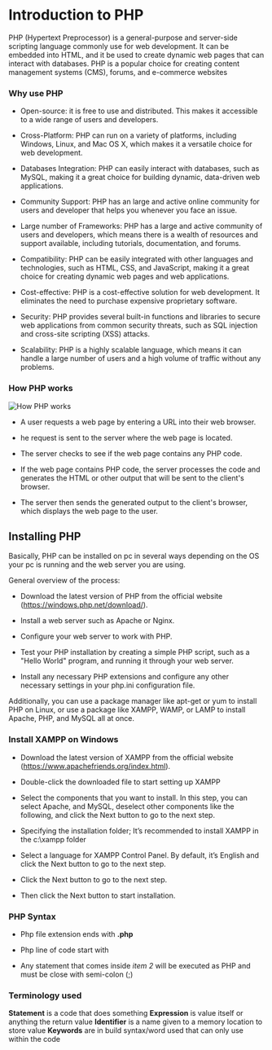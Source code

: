 # Introduction to PHP

PHP (Hypertext Preprocessor) is a general-purpose and server-side scripting language commonly use for web development. It can be embedded into HTML, and it be used to create dynamic web pages that can interact with databases. PHP is a popular choice for creating content management systems (CMS), forums, and e-commerce websites

### Why use PHP

- Open-source: it is free to use and distributed. This makes it accessible to a wide range of users and developers.

- Cross-Platform: PHP can run on a variety of platforms, including Windows, Linux, and Mac OS X, which makes it a versatile choice for web development.

- Databases Integration: PHP can easily interact with databases, such as MySQL, making it a great choice for building dynamic, data-driven web applications.

- Community Support: PHP has an large and active online community for users and developer that helps you whenever you face an issue.

- Large number of Frameworks: PHP has a large and active community of users and developers, which means there is a wealth of resources and support available, including tutorials, documentation, and forums.

- Compatibility: PHP can be easily integrated with other languages and technologies, such as HTML, CSS, and JavaScript, making it a great choice for creating dynamic web pages and web applications.

- Cost-effective: PHP is a cost-effective solution for web development. It eliminates the need to purchase expensive proprietary software.

- Security: PHP provides several built-in functions and libraries to secure web applications from common security threats, such as SQL injection and cross-site scripting (XSS) attacks.

- Scalability: PHP is a highly scalable language, which means it can handle a large number of users and a high volume of traffic without any problems.

### How PHP works

![How PHP works](https://www.phptutorial.net/wp-content/uploads/2021/03/What-is-PHP-How-PHP-works.png)

- A user requests a web page by entering a URL into their web browser.

- he request is sent to the server where the web page is located.

- The server checks to see if the web page contains any PHP code.

- If the web page contains PHP code, the server processes the code and generates the HTML or other output that will be sent to the client's browser.

- The server then sends the generated output to the client's browser, which displays the web page to the user.

## Installing PHP

Basically, PHP can be installed on pc in several ways depending on the OS your pc is running and the web server you are using.

General overview of the process:

- Download the latest version of PHP from the official website (https://windows.php.net/download/).

- Install a web server such as Apache or Nginx.

- Configure your web server to work with PHP.

- Test your PHP installation by creating a simple PHP script, such as a "Hello World" program, and running it through your web server.

- Install any necessary PHP extensions and configure any other necessary settings in your php.ini configuration file.

Additionally, you can use a package manager like apt-get or yum to install PHP on Linux, or use a package like XAMPP, WAMP, or LAMP to install Apache, PHP, and MySQL all at once.

### Install XAMPP on Windows

- Download the latest version of XAMPP from the official website (https://www.apachefriends.org/index.html).

- Double-click the downloaded file to start setting up XAMPP

- Select the components that you want to install.
  In this step, you can select Apache, and MySQL, deselect other components like the following, and click the Next button to go to the next step.

- Specifying the installation folder; It’s recommended to install XAMPP in the c:\xampp folder

- Select a language for XAMPP Control Panel. By default, it’s English and click the Next button to go to the next step.

- Click the Next button to go to the next step.

- Then click the Next button to start installation.


### PHP Syntax

- Php file extension ends with **.php**

- Php line of code start with **<?php** and ends with **?>**

- Any statement that comes inside *item 2* will be executed as PHP and must be close with semi-colon (;)

### Terminology used

**Statement** is a code that does something
**Expression** is value itself or anything the return value
**Identifier** is a name given to a memory location to store value
**Keywords** are in build syntax/word used that can only use within the code 
